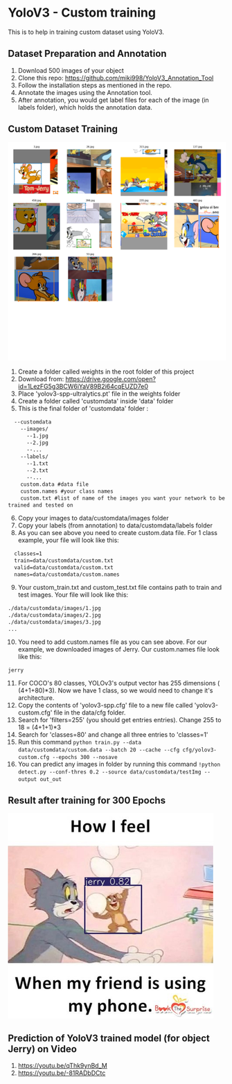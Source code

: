 # YoloV3 - Custom training

This is to help in training custom dataset using YoloV3.  

## Dataset Preparation and Annotation

1. Download 500 images of your object
2. Clone this repo: https://github.com/miki998/YoloV3_Annotation_Tool
3. Follow the installation steps as mentioned in the repo.
4. Annotate the images using the Annotation tool.
5. After annotation, you would get label files for each of the image (in labels folder), which holds the annotation data. 

## Custom Dataset Training
![Collage of training images](https://github.com/ganeshkcs/EVA4B2/blob/master/S13/Assignment2/train_batch0.png)

1. Create a folder called weights in the root folder of this project
2. Download from: https://drive.google.com/open?id=1LezFG5g3BCW6iYaV89B2i64cqEUZD7e0
3. Place 'yolov3-spp-ultralytics.pt' file in the weights folder
4. Create a folder called 'customdata' inside 'data' folder
5. This is the final folder of 'customdata' folder :
``` data
  --customdata
    --images/
      --1.jpg
      --2.jpg
      --...
    --labels/
      --1.txt
      --2.txt
      --...
    custom.data #data file
    custom.names #your class names
    custom.txt #list of name of the images you want your network to be trained and tested on
```
 6. Copy your images to data/customdata/images folder
 7. Copy your labels (from annotation) to data/customdata/labels folder
 8. As you can see above you need to create custom.data file. For 1 class example, your file will look like this:
```
  classes=1
  train=data/customdata/custom.txt
  valid=data/customdata/custom.txt
  names=data/customdata/custom.names
```
9. Your custom_train.txt and custom_test.txt file contains path to train and test images. Your file will look like this:
```
./data/customdata/images/1.jpg
./data/customdata/images/2.jpg
./data/customdata/images/3.jpg
...
```
10. You need to add custom.names file as you can see above. For our example, we downloaded images of Jerry. Our custom.names file look like this:
```
jerry
```
11. For COCO's 80 classes, YOLOv3's output vector has 255 dimensions ( (4+1+80)*3). Now we have 1 class, so we would need to change it's architecture.
12. Copy the contents of 'yolov3-spp.cfg' file to a new file called 'yolov3-custom.cfg' file in the data/cfg folder.
13. Search for 'filters=255' (you should get entries entries). Change 255 to 18 = (4+1+1)*3
14. Search for 'classes=80' and change all three entries to 'classes=1'
15. Run this command ```python train.py --data data/customdata/custom.data --batch 20 --cache --cfg cfg/yolov3-custom.cfg --epochs 300 --nosave```
16. You can predict any images in folder by running this command ```!python detect.py --conf-thres 0.2 --source data/customdata/testImg --output out_out```

## Result after training for 300 Epochs

![result](https://github.com/santhiya-v/EVA/blob/master/S13/yolov3_training/prediction.jpg)

## Prediction of YoloV3 trained model (for object Jerry) on Video

1. https://youtu.be/qThk9ynBd_M
2. https://youtu.be/-81RADbDCtc
    
    

